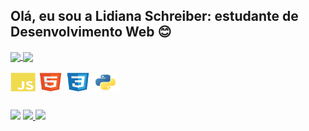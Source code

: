 ## Olá, eu sou a Lidiana Schreiber: estudante de Desenvolvimento Web 😊

<div align="rigth">
  <a href="https://github.com/LidianaSchreiber">
  <img align="center" height="" src="https://github-readme-stats.vercel.app/api?username=LidianaSchreiber&show_icons=true&theme=bear&include_all_commits=true&count_private=true"/>
  <img align="center" height="" src="https://github-readme-stats.vercel.app/api/top-langs/?username=LidianaSchreiber&layout=compact&langs_count=7&theme=bear"/>
  </a>
</div>
 
  
<div align="rigth" style="display: inline_block"><br>
  <img align="center" alt="JavaIcon" height="30" width="40" src="https://raw.githubusercontent.com/devicons/devicon/master/icons/javascript/javascript-plain.svg">
  <img align="center" alt="HTMLIcon" height="30" width="40" src="https://raw.githubusercontent.com/devicons/devicon/master/icons/html5/html5-original.svg">
  <img align="center" alt="CSSIcon" height="30" width="40" src="https://raw.githubusercontent.com/devicons/devicon/master/icons/css3/css3-original.svg">
  <img align="center" alt="PythonIcon" height="30" width="40" src="https://raw.githubusercontent.com/devicons/devicon/master/icons/python/python-original.svg">
</div>

##
  
<div> 
  <a href="https://instagram.com/lidianaschreiber" target="_blank"><img src="https://img.shields.io/badge/-Instagram-%23E4405F?style=for-the-badge&logo=instagram&logoColor=white" target="_blank"></a> 
  <a href = "mailto:lidiana.schreiber@gmail.com"><img src="https://img.shields.io/badge/-Gmail-%23333?style=for-the-badge&logo=gmail&logoColor=white" target="_blank">     </a>
  <a href="https://www.linkedin.com/in/lidiana-schreiber-0b0653a9" target="_blank"><img src="https://img.shields.io/badge/-LinkedIn-%230077B5?style=for-the-badge&logo=linkedin&logoColor=white" target="_blank"></a> 
</div>
  
